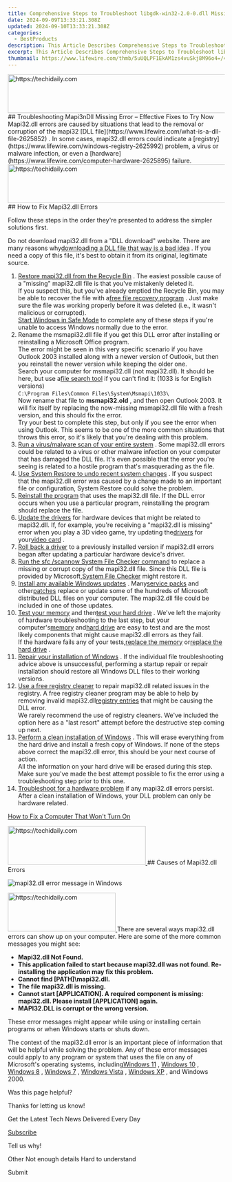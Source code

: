```yaml
---
title: Comprehensive Steps to Troubleshoot libgdk-win32-2.0-0.dll Missing Errors
date: 2024-09-09T13:33:21.308Z
updated: 2024-09-10T13:33:21.308Z
categories:
  - BestProducts
description: This Article Describes Comprehensive Steps to Troubleshoot libgdk-win32-2.0-0.dll Missing Errors
excerpt: This Article Describes Comprehensive Steps to Troubleshoot libgdk-win32-2.0-0.dll Missing Errors
thumbnail: https://www.lifewire.com/thmb/5uUQLPF1EkAM1zs4vuSkj8M96o4=/400x300/filters:no_upscale():max_bytes(150000):strip_icc():format(webp)/libgdk-win32-2-5a8c894f3de4230037a548f7.png
---
```


<!-- affiliate ads begin -->
<a href="https://ephamedtechinc.pxf.io/c/5597632/2126492/26400" target="_top" id="2126492">
  <img src="//a.impactradius-go.com/display-ad/26400-2126492" border="0" alt="https://techidaily.com" width="640" height="90"/>
</a>
<img height="0" width="0" src="https://ephamedtechinc.pxf.io/i/5597632/2126492/26400" style="position:absolute;visibility:hidden;" border="0" />
<!-- affiliate ads end -->
## Troubleshooting Mapi3nDll Missing Error – Effective Fixes to Try Now
 Mapi32.dll errors are caused by situations that lead to the removal or corruption of the mapi32 [DLL file](https://www.lifewire.com/what-is-a-dll-file-2625852) . In some cases, mapi32.dll errors could indicate a [registry](https://www.lifewire.com/windows-registry-2625992) problem, a virus or malware infection, or even a [hardware](https://www.lifewire.com/computer-hardware-2625895) failure.

<!-- affiliate ads begin -->
<a href="https://bluettius.sjv.io/c/5597632/2139123/17108" target="_top" id="2139123">
  <img src="//a.impactradius-go.com/display-ad/17108-2139123" border="0" alt="https://techidaily.com" width="728" height="90"/>
</a>
<img height="0" width="0" src="https://bluettius.sjv.io/i/5597632/2139123/17108" style="position:absolute;visibility:hidden;" border="0" />
<!-- affiliate ads end -->
## How to Fix Mapi32.dll Errors

 Follow these steps in the order they're presented to address the simpler solutions first.

 Do not download mapi32.dll from a "DLL download" website. There are many reasons why[downloading a DLL file that way is a bad idea](https://www.lifewire.com/important-reasons-not-to-download-dll-files-2624455) . If you need a copy of this file, it's best to obtain it from its original, legitimate source.

1. [Restore mapi32.dll from the Recycle Bin](https://www.lifewire.com/how-to-restore-deleted-files-from-the-recycle-bin-2624515) . The easiest possible cause of a "missing" mapi32.dll file is that you've mistakenly deleted it.  
 If you suspect this, but you've already emptied the Recycle Bin, you may be able to recover the file with a[free file recovery program](https://www.lifewire.com/free-data-recovery-software-tools-2622893) . Just make sure the file was working properly before it was deleted (i.e., it wasn't malicious or corrupted).  
[Start Windows in Safe Mode](https://www.lifewire.com/how-do-i-start-windows-in-safe-mode-2624480) to complete any of these steps if you're unable to access Windows normally due to the error.
2. Rename the msmapi32.dll file if you get this DLL error after installing or reinstalling a Microsoft Office program.  
 The error might be seen in this very specific scenario if you have Outlook 2003 installed along with a newer version of Outlook, but then you reinstall the newer version while keeping the older one.  
 Search your computer for msmapi32.dll (not mapi32.dll). It should be here, but use a[file search tool](https://www.lifewire.com/11-free-file-search-tools-1356644) if you can't find it: (1033 is for English versions)  
 `C:\Program Files\Common Files\System\Msmapi\1033\`  
 Now rename that file to **msmapi32.old** , and then open Outlook 2003\. It will fix itself by replacing the now-missing msmapi32.dll file with a fresh version, and this should fix the error.  
 Try your best to complete this step, but only if you see the error when using Outlook. This seems to be one of the more common situations that throws this error, so it's likely that you're dealing with this problem.
3. [Run a virus/malware scan of your entire system](https://www.lifewire.com/properly-scan-your-computer-for-viruses-and-other-malware-2624526) . Some mapi32.dll errors could be related to a virus or other malware infection on your computer that has damaged the DLL file. It's even possible that the error you're seeing is related to a hostile program that's masquerading as the file.
4. [Use System Restore to undo recent system changes](https://www.lifewire.com/how-to-use-system-restore-in-windows-2626131) . If you suspect that the mapi32.dll error was caused by a change made to an important file or configuration, System Restore could solve the problem.
5. [Reinstall the program](https://www.lifewire.com/what-is-the-proper-way-to-reinstall-a-software-program-2624478) that uses the mapi32.dll file. If the DLL error occurs when you use a particular program, reinstalling the program should replace the file.
6. [Update the drivers](https://www.lifewire.com/how-to-update-drivers-in-windows-2619214) for hardware devices that might be related to mapi32.dll. If, for example, you're receiving a "mapi32.dll is missing" error when you play a 3D video game, try updating the[drivers](https://www.lifewire.com/what-is-a-device-driver-2625796) for your[video card](https://www.lifewire.com/what-is-a-video-card-2618161) .
7. [Roll back a driver](https://www.lifewire.com/how-to-roll-back-a-driver-in-windows-2619217) to a previously installed version if mapi32.dll errors began after updating a particular hardware device's driver.
8. [Run the sfc /scannow System File Checker command](https://www.lifewire.com/how-to-use-sfc-scannow-to-repair-windows-system-files-2626161) to replace a missing or corrupt copy of the mapi32.dll file. Since this DLL file is provided by Microsoft,[System File Checker](https://www.lifewire.com/sfc-command-system-file-checker-2626020) might restore it.
9. [Install any available Windows updates](https://www.lifewire.com/how-to-check-for-install-windows-updates-2624596) . Many[service packs](https://www.lifewire.com/what-is-a-service-pack-2626010) and other[patches](https://www.lifewire.com/what-is-a-patch-2625960) replace or update some of the hundreds of Microsoft distributed DLL files on your computer. The mapi32.dll file could be included in one of those updates.
10. [Test your memory](https://www.lifewire.com/free-memory-test-programs-2626178) and then[test your hard drive](https://www.lifewire.com/free-hard-drive-testing-programs-2626183) . We've left the majority of hardware troubleshooting to the last step, but your computer's[memory](https://www.lifewire.com/what-is-random-access-memory-ram-2618159) and[hard drive](https://www.lifewire.com/what-is-a-hard-disk-drive-2618152) are easy to test and are the most likely components that might cause mapi32.dll errors as they fail.  
 If the hardware fails any of your tests,[replace the memory](https://www.lifewire.com/how-to-replace-the-memory-ram-in-a-computer-2626201) or[replace the hard drive](https://www.lifewire.com/how-to-replace-a-hard-drive-2626200) .
11. [Repair your installation of Windows](https://www.lifewire.com/how-do-i-automatically-repair-windows-problems-2624907) . If the individual file troubleshooting advice above is unsuccessful, performing a startup repair or repair installation should restore all Windows DLL files to their working versions.
12. [Use a free registry cleaner](https://www.lifewire.com/free-registry-cleaners-2626176) to repair mapi32.dll related issues in the registry. A free registry cleaner program may be able to help by removing invalid mapi32.dll[registry entries](https://www.lifewire.com/what-is-a-registry-key-2625999) that might be causing the DLL error.  
 We rarely recommend the use of registry cleaners. We've included the option here as a "last resort" attempt before the destructive step coming up next.
13. [Perform a clean installation of Windows](https://www.lifewire.com/how-to-clean-install-windows-2624904) . This will erase everything from the hard drive and install a fresh copy of Windows. If none of the steps above correct the mapi32.dll error, this should be your next course of action.  
 All the information on your hard drive will be erased during this step. Make sure you've made the best attempt possible to fix the error using a troubleshooting step prior to this one.
14. [Troubleshoot for a hardware problem](https://www.lifewire.com/fix-a-dll-issue-caused-by-a-hardware-problem-2624493) if any mapi32.dll errors persist. After a clean installation of Windows, your DLL problem can only be hardware related.

[How to Fix a Computer That Won't Turn On](https://www.lifewire.com/how-do-i-get-my-computer-fixed-2625167)

<!-- affiliate ads begin -->
<a href="https://wigfever.sjv.io/c/5597632/2014848/22899" target="_top" id="2014848">
  <img src="//a.impactradius-go.com/display-ad/22899-2014848" border="0" alt="https://techidaily.com" width="320" height="90"/>
</a>
<img height="0" width="0" src="https://wigfever.sjv.io/i/5597632/2014848/22899" style="position:absolute;visibility:hidden;" border="0" />
<!-- affiliate ads end -->
## Causes of Mapi32.dll Errors

![mapi32.dll error message in Windows](https://www.lifewire.com/thmb/yeAFU4IeUrDSkSa1kRZs1y23VOs=/1500x0/filters:no_upscale():max_bytes(150000):strip_icc():format(webp)/mapi32-dll-error-c36c0935d08c4237bca38508b600f2d3.png)

<!-- affiliate ads begin -->
<a href="https://bluettius.sjv.io/c/5597632/2139112/17108" target="_top" id="2139112">
  <img src="//a.impactradius-go.com/display-ad/17108-2139112" border="0" alt="https://techidaily.com" width="250" height="90"/>
</a>
<img height="0" width="0" src="https://bluettius.sjv.io/i/5597632/2139112/17108" style="position:absolute;visibility:hidden;" border="0" />
<!-- affiliate ads end -->
 There are several ways mapi32.dll errors can show up on your computer. Here are some of the more common messages you might see:

* **Mapi32.dll Not Found.**
* **This application failed to start because mapi32.dll was not found. Re-installing the application may fix this problem.**
* **Cannot find \[PATH\]\\mapi32.dll.**
* **The file mapi32.dll is missing.**
* **Cannot start \[APPLICATION\]. A required component is missing: mapi32.dll. Please install \[APPLICATION\] again.**
* **MAPI32.DLL is corrupt or the wrong version.**

 These error messages might appear while using or installing certain programs or when Windows starts or shuts down.

 The context of the mapi32.dll error is an important piece of information that will be helpful while solving the problem. Any of these error messages could apply to any program or system that uses the file on any of Microsoft's operating systems, including[Windows 11](https://www.lifewire.com/windows-11-5188930) , ​[Windows 10](https://www.lifewire.com/windows-10-2626217) , [Windows 8](https://www.lifewire.com/windows-8-2626235) , [Windows 7](https://www.lifewire.com/windows-7-2626265) , [Windows Vista](https://www.lifewire.com/windows-vista-2626311) , [Windows XP](https://www.lifewire.com/windows-xp-2626354) , and Windows 2000.

Was this page helpful?

Thanks for letting us know!

 Get the Latest Tech News Delivered Every Day

[Subscribe](https://www.lifewire.com/#)

Tell us why!

 Other  Not enough details  Hard to understand

 Submit

<ins class="adsbygoogle"
     style="display:block"
     data-ad-format="autorelaxed"
     data-ad-client="ca-pub-7571918770474297"
     data-ad-slot="1223367746"></ins>



<ins class="adsbygoogle"
     style="display:block"
     data-ad-client="ca-pub-7571918770474297"
     data-ad-slot="8358498916"
     data-ad-format="auto"
     data-full-width-responsive="true"></ins>


